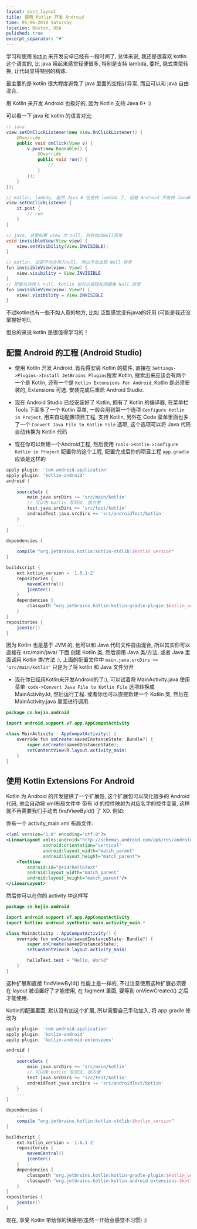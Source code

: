 ```yaml
---
layout: post_layout
title: 使用 Kotlin 开发 Android
time: 05-06-2018 Saturday
location: Boston, USA
pulished: true
excerpt_separator: "#"
---
```


学习和使用 [Kotlin](https://kotlinlang.org/) 来开发安卓已经有一段时间了, 总体来说, 我还是很喜欢 kotlin 这个语言的,
比 java 用起来感觉轻便很多, 特别是支持 lambda, 委托, 隐式类型转换, 让代码显得特别的精炼.

最主要的是 kotlin 很大程度避免了 java 里面的空指针异常, 而且可以和 java 自由混合.

用 Kotlin 来开发 Android 也极好的, 因为 Kotlin 支持 Java 6+  :)

可以看一下 java 和 kotlin 的语言对比:

```java
// java
view.setOnClickListener(new View.OnClickListener() {
    @Override
    public void onClick(View v) {
        v.post(new Runnable() {
            @Override
            public void run() {
                //
            }
        });
    }
});

// kotlin, lambda, 虽然 Java 8 也支持 lambda 了, 但是 Android 不支持 Java8 ...
view.setOnClickListener {
    it.post {
        // run
    }
}

// java, 这里如果 view 为 null, 则会抛出Null异常
void invisibleView(View view) {
    view.setVisibility(View.INVISIBLE);
}

// kotlin, 这是不允许传入null, 所以不会出现 Null 异常
fun invisibleView(view: View) {
    view.visibility = View.INVISIBLE
}
// 即使允许传入 null, kotlin 也可以很轻松的避免 Null 异常
fun invisibleView(view: View?) {
    view?.visibility = View.INVISIBLE
}
```

不过kotlin也有一些不如人意的地方, 比如 泛型感觉没有java的好用 (可能是我还没掌握好吧!),

但总的来说 kotlin 是很值得学习的！

## 配置 Android 的工程 (Android Studio)

- 使用 Kotlin 开发 Android, 首先得安装 Kotlin 的插件, 直接在 `Settings->Plugins->Install JetBrains Plugins`搜索
Kotlin, 搜索出来应该会有两个一个是 Kotlin, 还有一个是 `Kotlin Extensions For Android`, Kotlin 是必须安装的,
Extensions 可选. 安装完成后重启 Android Studio.


- 现在 Android Studio 已经安装好了 Kotlin, 拥有了 Kotlin 的编译器, 在菜单栏 Tools 下面多了一个 Kotlin 菜单,
一般会用到第一个选项 `Configure Kotlin in Project`, 用来自动配置项目工程, 支持 Kotlin,
另外在 Code 菜单里面也多了一个 `Convert Java File to Kotlin File` 选项, 这个选项可以将 Java 代码自动转换为 Kotlin 代码


- 现在你可以新建一个Android工程, 然后使用 `Tools->Kotlin->Configure Kotlin in Project` 配置你的这个工程,
配置完成后你的项目工程 `app.gradle` 应该是这样的

```groovy
apply plugin: 'com.android.application'
apply plugin: 'kotlin-android'
android {
    ...
    sourceSets {
        main.java.srcDirs += 'src/main/kotlin'
        // 可以用 kotlin 写测试, 很方便
        test.java.srcDirs += 'src/test/kotlin'
        androidTest.java.srcDirs += 'src/androidTest/kotlin'
    }
    ...
}

dependencies {
    ...
    compile "org.jetbrains.kotlin:kotlin-stdlib:$kotlin_version"
}

buildscript {
    ext.kotlin_version = '1.0.1-2'
    repositories {
        mavenCentral()
        jcenter()
    }
    dependencies {
        classpath "org.jetbrains.kotlin:kotlin-gradle-plugin:$kotlin_version"
    }
}
repositories {
    jcenter()
}
```

因为 Kotlin 也是基于 JVM 的, 他可以和 Java 代码文件自由混合, 所以其实你可以直接在 src/main/java/ 下面
创建 Kotlin 类, 然后调用 Java 类/方法, 或者 Java 里面调用 Kotlin 类/方法 :), 上面的配置文件中
`main.java.srcDirs += 'src/main/kotlin'` 只是为了将 kotlin 和 Java 文件分开

- 现在你已经用Kotlin来开发Android的了:), 可以试着将 MainActivity.java 使用 菜单` code->Convert Java File to Kotlin File` 选项转换成 MainActivity.kt,
然后运行工程. 或者你也可以直接新建一个 Kotlin 类, 然后在 MainActivity.java 里面进行调用.

```java
package cn.kejin.android

import android.support.v7.app.AppCompatActivity

class MainActivity : AppCompatActivity() {
    override fun onCreate(savedInstanceState: Bundle?) {
        super.onCreate(savedInstanceState);
        setContentView(R.layout.activity_main)
    }
}
```


## 使用 Kotlin Extensions For Android

Kotlin 为 Android 的开发提供了一个扩展包, 这个扩展包可以简化很多的 Android 代码, 他会自动将 xml布局文件中
带有 id 的控件映射为对应名字的控件变量, 这样就不再需要我们手动去 findViewById() 了 XD. 例如:

你有一个 activity_main.xml 布局文件:

```xml
<?xml version="1.0" encoding="utf-8"?>
<LinearLayout xmlns:android="http://schemas.android.com/apk/res/android"
              android:orientation="vertical"
              android:layout_width="match_parent"
              android:layout_height="match_parent">
    <TextView
        android:id="@+id/helloText"
        android:layout_width="match_parent"
        android:layout_height="match_parent"/>
</LinearLayout>
```

然后你可以在你的 activity 中这样写

```java
package cn.kejin.android

import android.support.v7.app.AppCompatActivity
import kotlinx.android.synthetic.main.activity_main.*

class MainActivity : AppCompatActivity() {
    override fun onCreate(savedInstanceState: Bundle?) {
        super.onCreate(savedInstanceState);
        setContentView(R.layout.activity_main)

        helloText.text = "Hello, World"
    }
}
```

这种扩展和直接 findViewById()  性能上是一样的, 不过注意使用这种扩展必须要在 layout 被设置好了才能使用, 在 fagment 里面, 要等到 onViewCreated() 之后才能使用.


Kotlin的配置里面, 默认没有加这个扩展, 所以需要自己手动加入, 将 app.gradle 修改为

```groovy
apply plugin: 'com.android.application'
apply plugin: 'kotlin-android'
apply plugin: 'kotlin-android-extensions'

android {
    ...
    sourceSets {
        main.java.srcDirs += 'src/main/kotlin'
        // 可以用 kotlin 写测试, 很方便
        test.java.srcDirs += 'src/test/kotlin'
        androidTest.java.srcDirs += 'src/androidTest/kotlin'
    }
    ...
}

dependencies {
    ...
    compile "org.jetbrains.kotlin:kotlin-stdlib:$kotlin_version"
}

buildscript {
    ext.kotlin_version = '1.0.1-2'
    repositories {
        mavenCentral()
        jcenter()
    }
    dependencies {
        classpath "org.jetbrains.kotlin:kotlin-gradle-plugin:$kotlin_version"
        classpath "org.jetbrains.kotlin:kotlin-android-extensions:$kotlin_version"
    }
}
repositories {
    jcenter()
}
```

现在, 享受 Kotlin 带给你的快感吧(虽然一开始会感觉不习惯) :)
